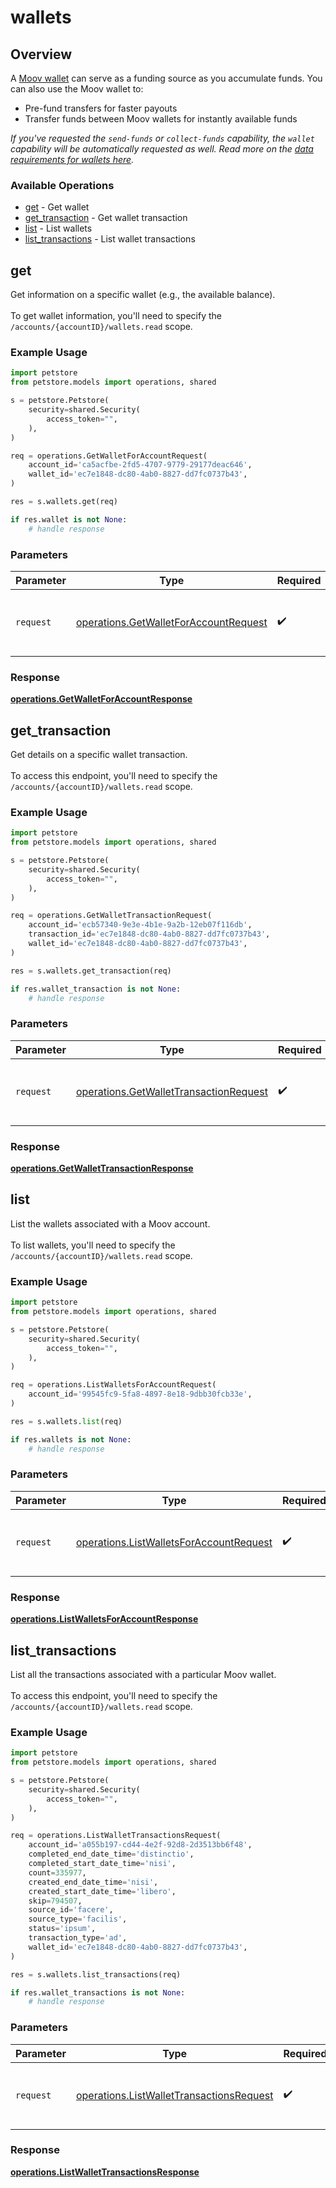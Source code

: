 # wallets

## Overview

A [Moov wallet](https://docs.moov.io/guides/wallet/) can serve as a funding source as you accumulate funds. You can also use the Moov wallet to:
- Pre-fund transfers for faster payouts
- Transfer funds between Moov wallets for instantly available funds

<em> If you've requested the `send-funds` or `collect-funds` capability, the `wallet` capability will be automatically requested as well. Read more on the [data requirements for wallets here](https://docs.moov.io/guides/accounts/capabilities/#wallet).</em>


### Available Operations

* [get](#get) - Get wallet
* [get_transaction](#get_transaction) - Get wallet transaction
* [list](#list) - List wallets
* [list_transactions](#list_transactions) - List wallet transactions

## get

Get information on a specific wallet (e.g., the available balance). <br><br> To get wallet information, you'll need to specify the `/accounts/{accountID}/wallets.read` scope.

### Example Usage

```python
import petstore
from petstore.models import operations, shared

s = petstore.Petstore(
    security=shared.Security(
        access_token="",
    ),
)

req = operations.GetWalletForAccountRequest(
    account_id='ca5acfbe-2fd5-4707-9779-29177deac646',
    wallet_id='ec7e1848-dc80-4ab0-8827-dd7fc0737b43',
)

res = s.wallets.get(req)

if res.wallet is not None:
    # handle response
```

### Parameters

| Parameter                                                                                      | Type                                                                                           | Required                                                                                       | Description                                                                                    |
| ---------------------------------------------------------------------------------------------- | ---------------------------------------------------------------------------------------------- | ---------------------------------------------------------------------------------------------- | ---------------------------------------------------------------------------------------------- |
| `request`                                                                                      | [operations.GetWalletForAccountRequest](../../models/operations/getwalletforaccountrequest.md) | :heavy_check_mark:                                                                             | The request object to use for the request.                                                     |


### Response

**[operations.GetWalletForAccountResponse](../../models/operations/getwalletforaccountresponse.md)**


## get_transaction

Get details on a specific wallet transaction. <br><br> To access this endpoint, you'll need to specify the `/accounts/{accountID}/wallets.read` scope.

### Example Usage

```python
import petstore
from petstore.models import operations, shared

s = petstore.Petstore(
    security=shared.Security(
        access_token="",
    ),
)

req = operations.GetWalletTransactionRequest(
    account_id='ecb57340-9e3e-4b1e-9a2b-12eb07f116db',
    transaction_id='ec7e1848-dc80-4ab0-8827-dd7fc0737b43',
    wallet_id='ec7e1848-dc80-4ab0-8827-dd7fc0737b43',
)

res = s.wallets.get_transaction(req)

if res.wallet_transaction is not None:
    # handle response
```

### Parameters

| Parameter                                                                                        | Type                                                                                             | Required                                                                                         | Description                                                                                      |
| ------------------------------------------------------------------------------------------------ | ------------------------------------------------------------------------------------------------ | ------------------------------------------------------------------------------------------------ | ------------------------------------------------------------------------------------------------ |
| `request`                                                                                        | [operations.GetWalletTransactionRequest](../../models/operations/getwallettransactionrequest.md) | :heavy_check_mark:                                                                               | The request object to use for the request.                                                       |


### Response

**[operations.GetWalletTransactionResponse](../../models/operations/getwallettransactionresponse.md)**


## list

List the wallets associated with a Moov account. <br><br> To list wallets, you'll need to specify the `/accounts/{accountID}/wallets.read` scope.

### Example Usage

```python
import petstore
from petstore.models import operations, shared

s = petstore.Petstore(
    security=shared.Security(
        access_token="",
    ),
)

req = operations.ListWalletsForAccountRequest(
    account_id='99545fc9-5fa8-4897-8e18-9dbb30fcb33e',
)

res = s.wallets.list(req)

if res.wallets is not None:
    # handle response
```

### Parameters

| Parameter                                                                                          | Type                                                                                               | Required                                                                                           | Description                                                                                        |
| -------------------------------------------------------------------------------------------------- | -------------------------------------------------------------------------------------------------- | -------------------------------------------------------------------------------------------------- | -------------------------------------------------------------------------------------------------- |
| `request`                                                                                          | [operations.ListWalletsForAccountRequest](../../models/operations/listwalletsforaccountrequest.md) | :heavy_check_mark:                                                                                 | The request object to use for the request.                                                         |


### Response

**[operations.ListWalletsForAccountResponse](../../models/operations/listwalletsforaccountresponse.md)**


## list_transactions

List all the transactions associated with a particular Moov wallet. <br><br> To access this endpoint, you'll need to specify the `/accounts/{accountID}/wallets.read` scope.

### Example Usage

```python
import petstore
from petstore.models import operations, shared

s = petstore.Petstore(
    security=shared.Security(
        access_token="",
    ),
)

req = operations.ListWalletTransactionsRequest(
    account_id='a055b197-cd44-4e2f-92d8-2d3513bb6f48',
    completed_end_date_time='distinctio',
    completed_start_date_time='nisi',
    count=335977,
    created_end_date_time='nisi',
    created_start_date_time='libero',
    skip=794507,
    source_id='facere',
    source_type='facilis',
    status='ipsum',
    transaction_type='ad',
    wallet_id='ec7e1848-dc80-4ab0-8827-dd7fc0737b43',
)

res = s.wallets.list_transactions(req)

if res.wallet_transactions is not None:
    # handle response
```

### Parameters

| Parameter                                                                                            | Type                                                                                                 | Required                                                                                             | Description                                                                                          |
| ---------------------------------------------------------------------------------------------------- | ---------------------------------------------------------------------------------------------------- | ---------------------------------------------------------------------------------------------------- | ---------------------------------------------------------------------------------------------------- |
| `request`                                                                                            | [operations.ListWalletTransactionsRequest](../../models/operations/listwallettransactionsrequest.md) | :heavy_check_mark:                                                                                   | The request object to use for the request.                                                           |


### Response

**[operations.ListWalletTransactionsResponse](../../models/operations/listwallettransactionsresponse.md)**

